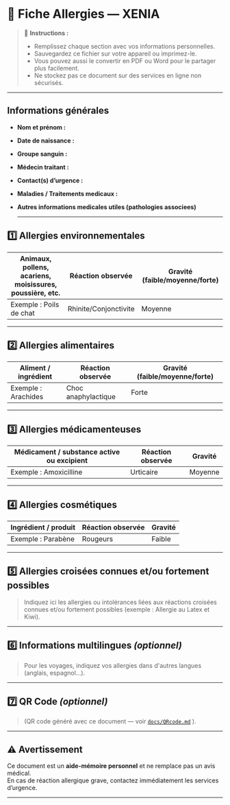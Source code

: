 # 📝 Fiche Allergies — XENIA

> 📌 **Instructions :**  
> - Remplissez chaque section avec vos informations personnelles.  
> - Sauvegardez ce fichier sur votre appareil ou imprimez-le.  
> - Vous pouvez aussi le convertir en PDF ou Word pour le partager plus facilement.  
> - Ne stockez pas ce document sur des services en ligne non sécurisés.

---

## Informations générales
- **Nom et prénom :**  
- **Date de naissance :**  
- **Groupe sanguin :**  
- **Médecin traitant :**  
- **Contact(s) d’urgence :**  
- **Maladies / Traitements medicaux :**
- **Autres informations medicales utiles (pathologies associees)**

  ---

## 1️⃣ Allergies environnementales
| Animaux, pollens, acariens, moisissures, poussière, etc.  | Réaction observée | Gravité (faible/moyenne/forte) |
|----------------------|------------------|--------------------------------|
| Exemple : Poils de chat | Rhinite/Conjonctivite | Moyenne |




---

## 2️⃣ Allergies alimentaires
| Aliment / ingrédient | Réaction observée | Gravité (faible/moyenne/forte) |
|----------------------|------------------|--------------------------------|
| Exemple : Arachides  | Choc anaphylactique | Forte |



---

## 3️⃣ Allergies médicamenteuses
| Médicament / substance active ou excipient | Réaction observée | Gravité |
|--------------------------------|------------------|---------|
| Exemple : Amoxicilline         | Urticaire        | Moyenne |



---

## 4️⃣ Allergies cosmétiques
| Ingrédient / produit | Réaction observée | Gravité |
|----------------------|------------------|---------|
| Exemple : Parabène   | Rougeurs          | Faible |



---

## 5️⃣ Allergies croisées connues et/ou fortement possibles
> Indiquez ici les allergies ou intolérances liées aux réactions croisées connues et/ou fortement possibles (exemple : Allergie au Latex et Kiwi).


---

## 6️⃣ Informations multilingues *(optionnel)*
> Pour les voyages, indiquez vos allergies dans d'autres langues (anglais, espagnol…).


---

## 7️⃣ QR Code *(optionnel)*
> (QR code généré avec ce document — voir [`docs/QRcode.md`](../docs/QRcode.md) ).





---

## ⚠️ Avertissement
Ce document est un **aide-mémoire personnel** et ne remplace pas un avis médical.  
En cas de réaction allergique grave, contactez immédiatement les services d’urgence.

---
